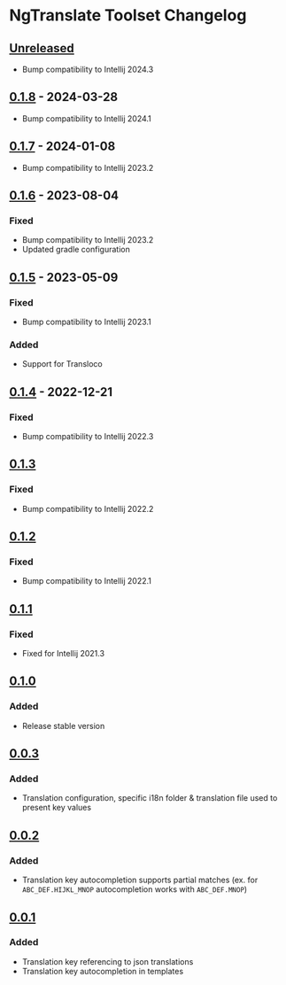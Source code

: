 <!-- Keep a Changelog guide -> https://keepachangelog.com -->

# NgTranslate Toolset Changelog

## [Unreleased]

- Bump compatibility to Intellij 2024.3

## [0.1.8] - 2024-03-28

- Bump compatibility to Intellij 2024.1

## [0.1.7] - 2024-01-08

- Bump compatibility to Intellij 2023.2

## [0.1.6] - 2023-08-04

### Fixed

- Bump compatibility to Intellij 2023.2
- Updated gradle configuration

## [0.1.5] - 2023-05-09

### Fixed

- Bump compatibility to Intellij 2023.1

### Added

- Support for Transloco

## [0.1.4] - 2022-12-21

### Fixed

- Bump compatibility to Intellij 2022.3

## [0.1.3]

### Fixed

- Bump compatibility to Intellij 2022.2

## [0.1.2]

### Fixed

- Bump compatibility to Intellij 2022.1

## [0.1.1]

### Fixed

- Fixed for Intellij 2021.3

## [0.1.0]

### Added

- Release stable version

## [0.0.3]

### Added

- Translation configuration, specific i18n folder & translation file used to present key values

## [0.0.2]

### Added

- Translation key autocompletion supports partial matches
  (ex. for `ABC_DEF.HIJKL_MNOP` autocompletion works with `ABC_DEF.MNOP`)

## [0.0.1]

### Added

- Translation key referencing to json translations
- Translation key autocompletion in templates

[Unreleased]: https://plugins.jetbrains.com/plugin/17450-ngtranslate-toolset/compare/v0.1.8...HEAD
[0.1.8]: https://plugins.jetbrains.com/plugin/17450-ngtranslate-toolset/compare/v0.1.7...v0.1.8
[0.1.7]: https://plugins.jetbrains.com/plugin/17450-ngtranslate-toolset/compare/v0.1.6...v0.1.7
[0.1.6]: https://plugins.jetbrains.com/plugin/17450-ngtranslate-toolset/compare/v0.1.5...v0.1.6
[0.1.5]: https://plugins.jetbrains.com/plugin/17450-ngtranslate-toolset/compare/v0.1.4...v0.1.5
[0.1.4]: https://plugins.jetbrains.com/plugin/17450-ngtranslate-toolset/compare/v0.1.3...v0.1.4
[0.1.3]: https://plugins.jetbrains.com/plugin/17450-ngtranslate-toolset/compare/v0.1.2...v0.1.3
[0.1.2]: https://plugins.jetbrains.com/plugin/17450-ngtranslate-toolset/compare/v0.1.1...v0.1.2
[0.1.1]: https://plugins.jetbrains.com/plugin/17450-ngtranslate-toolset/compare/v0.1.0...v0.1.1
[0.1.0]: https://plugins.jetbrains.com/plugin/17450-ngtranslate-toolset/compare/v0.0.3...v0.1.0
[0.0.3]: https://plugins.jetbrains.com/plugin/17450-ngtranslate-toolset/compare/v0.0.2...v0.0.3
[0.0.2]: https://plugins.jetbrains.com/plugin/17450-ngtranslate-toolset/compare/v0.0.1...v0.0.2
[0.0.1]: https://plugins.jetbrains.com/plugin/17450-ngtranslate-toolset/commits/v0.0.1
